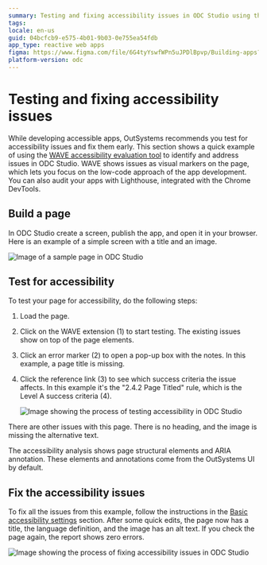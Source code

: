 ```yaml
---
summary: Testing and fixing accessibility issues in ODC Studio using the WAVE accessibility evaluation tool.
tags:
locale: en-us
guid: 04bcfcb9-e575-4b01-9b03-0e755ea54fdb
app_type: reactive web apps
figma: https://www.figma.com/file/6G4tyYswfWPn5uJPDlBpvp/Building-apps?type=design&node-id=4574-177&mode=design&t=mgggrWLg7VuE5pai-0
platform-version: odc
---
```

# Testing and fixing accessibility issues

While developing accessible apps, OutSystems recommends you test for accessibility issues and fix them early. This section shows a quick example of using the [WAVE accessibility evaluation tool](https://wave.webaim.org/) to identify and address issues in ODC Studio. WAVE shows issues as visual markers on the page, which lets you focus on the low-code approach of the app development. You can also audit your apps with Lighthouse, integrated with the Chrome DevTools.

## Build a page

In ODC Studio create a screen, publish the app, and open it in your browser. Here is an example of a simple screen with a title and an image.

![Image of a sample page in ODC Studio](images/a-sample-page-odcs.png "A sample page")

## Test for accessibility

To test your page for accessibility, do the following steps:

1. Load the page.
1. Click on the WAVE extension (1) to start testing. The existing issues show on top of the page elements.
1. Click an error marker (2) to open a pop-up box with the notes. In this example, a page title is missing.
1. Click the reference link (3) to see which success criteria the issue affects. In this example it's the "2.4.2 Page Titled" rule, which is the Level A success criteria (4).

    ![Image showing the process of testing accessibility in ODC Studio](images/test-for-accessibility-odcs.png "Testing the accessibility")

There are other issues with this page. There is no heading, and the image is missing the alternative text.

<div class="info" markdown="1">

The accessibility analysis shows page structural elements and ARIA annotation. These elements and annotations come from the OutSystems UI by default.

</div>

## Fix the accessibility issues

To fix all the issues from this example, follow the instructions in the [Basic accessibility settings](https://success.outsystems.com/Documentation/11/Developing_an_Application/Design_UI/Accessibility#Basic_accessibility_settings) section. After some quick edits, the page now has a title, the language definition, and the image has an alt text. If you check the page again, the report shows zero errors.

![Image showing the process of fixing accessibility issues in ODC Studio](images/fixing-accessibility-issues-odcs.png "Fixing the accessibility issues")
